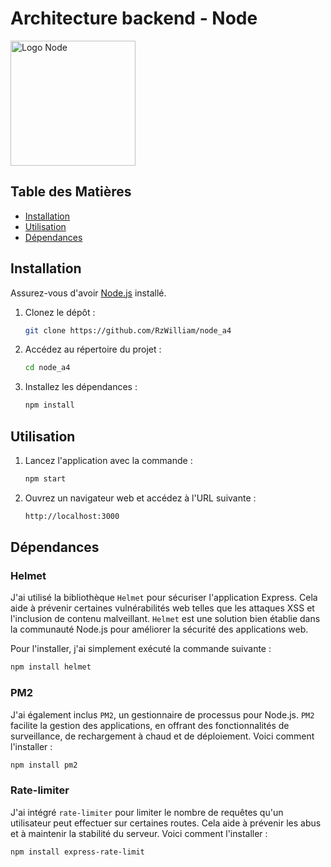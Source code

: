 # Architecture backend - Node

<img src="https://upload.wikimedia.org/wikipedia/commons/thumb/d/d9/Node.js_logo.svg/1200px-Node.js_logo.svg.png" alt="Logo Node" width="200"/>

## Table des Matières

- [Installation](#installation)
- [Utilisation](#utilisation)
- [Dépendances](#dépendances)

## Installation

Assurez-vous d'avoir [Node.js](https://nodejs.org/) installé.

1. Clonez le dépôt :
   ```bash
   git clone https://github.com/RzWilliam/node_a4
   ```
2. Accédez au répertoire du projet : 
    ```bash
    cd node_a4
    ```
3. Installez les dépendances :
    ```bash
    npm install
    ```

## Utilisation

1. Lancez l'application avec la commande :
    ```bash
    npm start
    ```

2. Ouvrez un navigateur web et accédez à l'URL suivante : 
    ```bash
    http://localhost:3000
    ```



## Dépendances

### Helmet

J'ai utilisé la bibliothèque `Helmet` pour sécuriser l'application Express. Cela aide à prévenir certaines vulnérabilités web telles que les attaques XSS et l'inclusion de contenu malveillant. `Helmet` est une solution bien établie dans la communauté Node.js pour améliorer la sécurité des applications web.

Pour l'installer, j'ai simplement exécuté la commande suivante :

```bash
npm install helmet
```

### PM2

J'ai également inclus `PM2`, un gestionnaire de processus pour Node.js. `PM2` facilite la gestion des applications, en offrant des fonctionnalités de surveillance, de rechargement à chaud et de déploiement. Voici comment l'installer :

```bash
npm install pm2
```

### Rate-limiter

J'ai intégré `rate-limiter` pour limiter le nombre de requêtes qu'un utilisateur peut effectuer sur certaines routes. Cela aide à prévenir les abus et à maintenir la stabilité du serveur. Voici comment l'installer :

```bash
npm install express-rate-limit
```